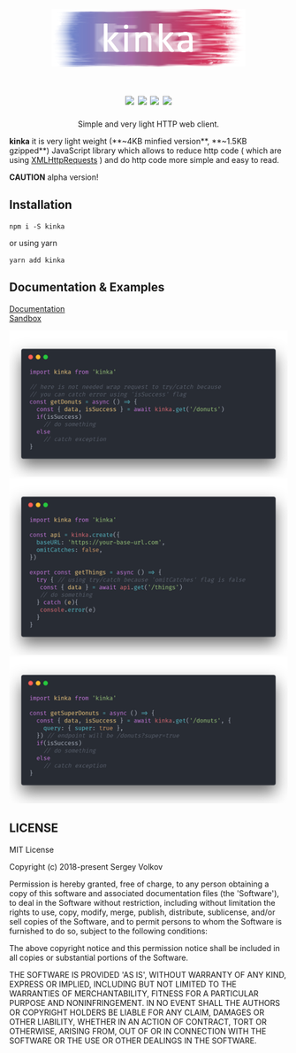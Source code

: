<div align="center">
  <a href="https://www.npmjs.com/package/kinka">
    <img width="350" height="104" src="https://github.com/acacode/kinka/raw/master/logo.png">
  </a>
  <br>
  <h1>
    <a href="https://github.com/acacode/kinka/blob/master/LICENSE"><img src="https://img.shields.io/badge/license-MIT-red.svg?style=flat-square"></a>
    <a href="https://www.npmjs.com/package/kinka"><img src="https://img.shields.io/npm/v/kinka.svg?style=flat-square"></a>
    <a href="https://travis-ci.org/acacode/kinka"><img src="https://img.shields.io/travis/acacode/kinka.svg?style=flat-square"></a>
    <a href="http://npm-stat.com/charts.html?package=kinka"><img src="https://img.shields.io/npm/dm/kinka.svg?style=flat-square"></a>
  </h1>
  <p>
    Simple and very light HTTP web client.
  </p>
</div>
<b>kinka</b> it is very light weight (**~4KB minfied version**, **~1.5KB gzipped**)  JavaScript library which allows to reduce http code ( which are using <a href="https://developer.mozilla.org/en-US/docs/Web/API/XMLHttpRequest">XMLHttpRequests</a> ) and do http code more simple and easy to read.

**CAUTION** alpha version!

<h2  align="left">Installation</h2>

    npm i -S kinka

or using yarn

    yarn add kinka

<h2 align="left">Documentation & Examples</h2>
<a href="https://github.com/acacode/kinka/blob/master/docs/documentation.md">Documentation</a><br>
<!-- <a href="https://github.com/acacode/kinka/examples">Examples</a><br> -->
<a href="https://jsfiddle.net/js2me/0y3ng8xu/">Sandbox</a><br>

<img src="https://github.com/acacode/kinka/raw/master/docs/images/defaultUsing.png"><br>
<img src="https://github.com/acacode/kinka/raw/master/docs/images/omitCatchesSample.png"><br>
<img src="https://github.com/acacode/kinka/raw/master/docs/images/queryParams.png"><br>


<h2 aligh="left">LICENSE</h2>

MIT License

Copyright (c) 2018-present Sergey Volkov

Permission is hereby granted, free of charge, to any person obtaining
a copy of this software and associated documentation files (the
'Software'), to deal in the Software without restriction, including
without limitation the rights to use, copy, modify, merge, publish,
distribute, sublicense, and/or sell copies of the Software, and to
permit persons to whom the Software is furnished to do so, subject to
the following conditions:

The above copyright notice and this permission notice shall be
included in all copies or substantial portions of the Software.

THE SOFTWARE IS PROVIDED 'AS IS', WITHOUT WARRANTY OF ANY KIND,
EXPRESS OR IMPLIED, INCLUDING BUT NOT LIMITED TO THE WARRANTIES OF
MERCHANTABILITY, FITNESS FOR A PARTICULAR PURPOSE AND NONINFRINGEMENT.
IN NO EVENT SHALL THE AUTHORS OR COPYRIGHT HOLDERS BE LIABLE FOR ANY
CLAIM, DAMAGES OR OTHER LIABILITY, WHETHER IN AN ACTION OF CONTRACT,
TORT OR OTHERWISE, ARISING FROM, OUT OF OR IN CONNECTION WITH THE
SOFTWARE OR THE USE OR OTHER DEALINGS IN THE SOFTWARE.

